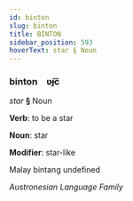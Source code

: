 ```yaml
---
id: binton
slug: binton
title: BİNTON
sidebar_position: 593
hoverText: star § Noun
---
```


### binton&emsp;<span kind="abugida">ʋ̃ɟc̃</span>

*star* **§** Noun

**Verb**: to be a star

**Noun**: star

**Modifier**: star-like

Malay bintang undefined

*Austronesian Language Family*